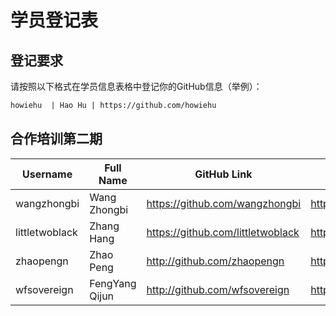 # 学员登记表

## 登记要求

请按照以下格式在学员信息表格中登记你的GitHub信息（举例）：

```markdown
howiehu  | Hao Hu | https://github.com/howiehu
```

## 合作培训第二期

Username | Full Name | GitHub Link | Blog 
-------- | --------- | ----------- | -----------    
wangzhongbi | Wang Zhongbi | https://github.com/wangzhongbi  |   http://black-black.iteye.com/    
littletwoblack | Zhang Hang | https://github.com/littletwoblack  | http://littletwoblack.iteye.com/     
zhaopengn | Zhao Peng | http://github.com/zhaopengn  | http://bugmonster.iteye.com/  
wfsovereign | FengYang Qijun | http://github.com/wfsovereign  | http://www.cnblogs.com/wfsovereign/    

